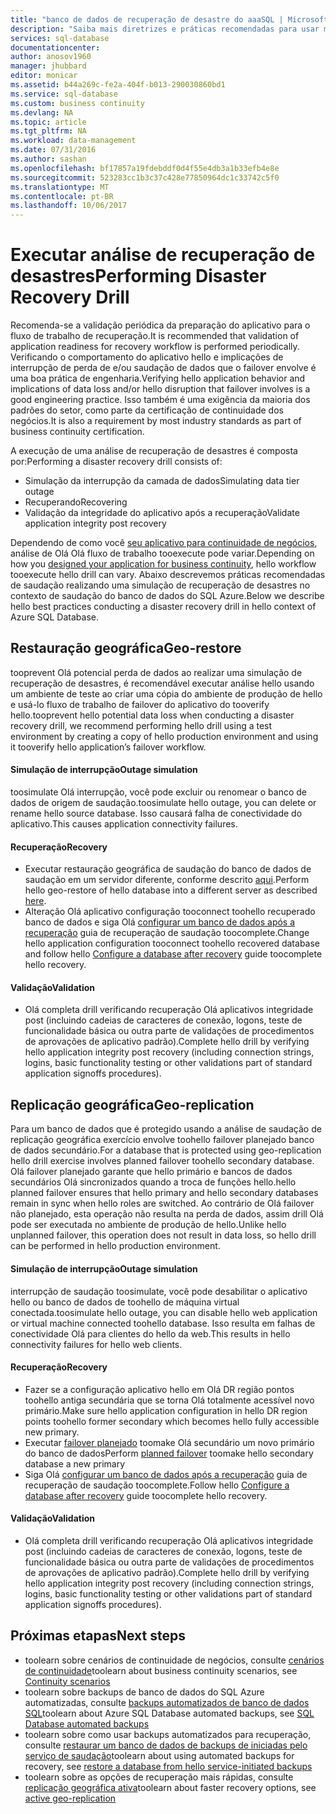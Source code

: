 ```yaml
---
title: "banco de dados de recuperação de desastre do aaaSQL | Microsoft Docs"
description: "Saiba mais diretrizes e práticas recomendadas para usar manter toohelp detalhada de recuperação do banco de dados do Azure SQL tooperform desastres sua missão essenciais aos negócios aplicativos resilientes toofailures e interrupções."
services: sql-database
documentationcenter: 
author: anosov1960
manager: jhubbard
editor: monicar
ms.assetid: b44a269c-fe2a-404f-b013-290030860bd1
ms.service: sql-database
ms.custom: business continuity
ms.devlang: NA
ms.topic: article
ms.tgt_pltfrm: NA
ms.workload: data-management
ms.date: 07/31/2016
ms.author: sashan
ms.openlocfilehash: bf17857a19fdebddf0d4f55e4db3a1b33efb4e8e
ms.sourcegitcommit: 523283cc1b3c37c428e77850964dc1c33742c5f0
ms.translationtype: MT
ms.contentlocale: pt-BR
ms.lasthandoff: 10/06/2017
---
```

# <a name="performing-disaster-recovery-drill"></a><span data-ttu-id="7b153-103">Executar análise de recuperação de desastres</span><span class="sxs-lookup"><span data-stu-id="7b153-103">Performing Disaster Recovery Drill</span></span>
<span data-ttu-id="7b153-104">Recomenda-se a validação periódica da preparação do aplicativo para o fluxo de trabalho de recuperação.</span><span class="sxs-lookup"><span data-stu-id="7b153-104">It is recommended that validation of application readiness for recovery workflow is performed periodically.</span></span> <span data-ttu-id="7b153-105">Verificando o comportamento do aplicativo hello e implicações de interrupção de perda de e/ou saudação de dados que o failover envolve é uma boa prática de engenharia.</span><span class="sxs-lookup"><span data-stu-id="7b153-105">Verifying hello application behavior and implications of data loss and/or hello disruption that failover involves is a good engineering practice.</span></span> <span data-ttu-id="7b153-106">Isso também é uma exigência da maioria dos padrões do setor, como parte da certificação de continuidade dos negócios.</span><span class="sxs-lookup"><span data-stu-id="7b153-106">It is also a requirement by most industry standards as part of business continuity certification.</span></span>

<span data-ttu-id="7b153-107">A execução de uma análise de recuperação de desastres é composta por:</span><span class="sxs-lookup"><span data-stu-id="7b153-107">Performing a disaster recovery drill consists of:</span></span>

* <span data-ttu-id="7b153-108">Simulação da interrupção da camada de dados</span><span class="sxs-lookup"><span data-stu-id="7b153-108">Simulating data tier outage</span></span>
* <span data-ttu-id="7b153-109">Recuperando</span><span class="sxs-lookup"><span data-stu-id="7b153-109">Recovering</span></span>
* <span data-ttu-id="7b153-110">Validação da integridade do aplicativo após a recuperação</span><span class="sxs-lookup"><span data-stu-id="7b153-110">Validate application integrity post recovery</span></span>

<span data-ttu-id="7b153-111">Dependendo de como você [seu aplicativo para continuidade de negócios](sql-database-business-continuity.md), análise de Olá Olá fluxo de trabalho tooexecute pode variar.</span><span class="sxs-lookup"><span data-stu-id="7b153-111">Depending on how you [designed your application for business continuity](sql-database-business-continuity.md), hello workflow tooexecute hello drill can vary.</span></span> <span data-ttu-id="7b153-112">Abaixo descrevemos práticas recomendadas de saudação realizando uma simulação de recuperação de desastres no contexto de saudação do banco de dados do SQL Azure.</span><span class="sxs-lookup"><span data-stu-id="7b153-112">Below we describe hello best practices conducting a disaster recovery drill in hello context of Azure SQL Database.</span></span>

## <a name="geo-restore"></a><span data-ttu-id="7b153-113">Restauração geográfica</span><span class="sxs-lookup"><span data-stu-id="7b153-113">Geo-restore</span></span>
<span data-ttu-id="7b153-114">tooprevent Olá potencial perda de dados ao realizar uma simulação de recuperação de desastres, é recomendável executar análise hello usando um ambiente de teste ao criar uma cópia do ambiente de produção de hello e usá-lo fluxo de trabalho de failover do aplicativo do tooverify hello.</span><span class="sxs-lookup"><span data-stu-id="7b153-114">tooprevent hello potential data loss when conducting a disaster recovery drill, we recommend performing hello drill using a test environment by creating a copy of hello production environment and using it tooverify hello application’s failover workflow.</span></span>

#### <a name="outage-simulation"></a><span data-ttu-id="7b153-115">Simulação de interrupção</span><span class="sxs-lookup"><span data-stu-id="7b153-115">Outage simulation</span></span>
<span data-ttu-id="7b153-116">toosimulate Olá interrupção, você pode excluir ou renomear o banco de dados de origem de saudação.</span><span class="sxs-lookup"><span data-stu-id="7b153-116">toosimulate hello outage, you can delete or rename hello source database.</span></span> <span data-ttu-id="7b153-117">Isso causará falha de conectividade do aplicativo.</span><span class="sxs-lookup"><span data-stu-id="7b153-117">This causes application connectivity failures.</span></span>

#### <a name="recovery"></a><span data-ttu-id="7b153-118">Recuperação</span><span class="sxs-lookup"><span data-stu-id="7b153-118">Recovery</span></span>
* <span data-ttu-id="7b153-119">Executar restauração geográfica de saudação do banco de dados de saudação em um servidor diferente, conforme descrito [aqui](sql-database-disaster-recovery.md).</span><span class="sxs-lookup"><span data-stu-id="7b153-119">Perform hello geo-restore of hello database into a different server as described [here](sql-database-disaster-recovery.md).</span></span>
* <span data-ttu-id="7b153-120">Alteração Olá aplicativo configuração tooconnect toohello recuperado banco de dados e siga Olá [configurar um banco de dados após a recuperação](sql-database-disaster-recovery.md) guia de recuperação de saudação toocomplete.</span><span class="sxs-lookup"><span data-stu-id="7b153-120">Change hello application configuration tooconnect toohello recovered database and follow hello [Configure a database after recovery](sql-database-disaster-recovery.md) guide toocomplete hello recovery.</span></span>

#### <a name="validation"></a><span data-ttu-id="7b153-121">Validação</span><span class="sxs-lookup"><span data-stu-id="7b153-121">Validation</span></span>
* <span data-ttu-id="7b153-122">Olá completa drill verificando recuperação Olá aplicativos integridade post (incluindo cadeias de caracteres de conexão, logons, teste de funcionalidade básica ou outra parte de validações de procedimentos de aprovações de aplicativo padrão).</span><span class="sxs-lookup"><span data-stu-id="7b153-122">Complete hello drill by verifying hello application integrity post recovery (including connection strings, logins, basic functionality testing or other validations part of standard application signoffs procedures).</span></span>

## <a name="geo-replication"></a><span data-ttu-id="7b153-123">Replicação geográfica</span><span class="sxs-lookup"><span data-stu-id="7b153-123">Geo-replication</span></span>
<span data-ttu-id="7b153-124">Para um banco de dados que é protegido usando a análise de saudação de replicação geográfica exercício envolve toohello failover planejado banco de dados secundário.</span><span class="sxs-lookup"><span data-stu-id="7b153-124">For a database that is protected using geo-replication hello drill exercise involves planned failover toohello secondary database.</span></span> <span data-ttu-id="7b153-125">Olá failover planejado garante que hello primário e bancos de dados secundários Olá sincronizados quando a troca de funções hello.</span><span class="sxs-lookup"><span data-stu-id="7b153-125">hello planned failover ensures that hello primary and hello secondary databases remain in sync when hello roles are switched.</span></span> <span data-ttu-id="7b153-126">Ao contrário de Olá failover não planejado, esta operação não resulta na perda de dados, assim drill Olá pode ser executada no ambiente de produção de hello.</span><span class="sxs-lookup"><span data-stu-id="7b153-126">Unlike hello unplanned failover, this operation does not result in data loss, so hello drill can be performed in hello production environment.</span></span>

#### <a name="outage-simulation"></a><span data-ttu-id="7b153-127">Simulação de interrupção</span><span class="sxs-lookup"><span data-stu-id="7b153-127">Outage simulation</span></span>
<span data-ttu-id="7b153-128">interrupção de saudação toosimulate, você pode desabilitar o aplicativo hello ou banco de dados de toohello de máquina virtual conectada.</span><span class="sxs-lookup"><span data-stu-id="7b153-128">toosimulate hello outage, you can disable hello web application or virtual machine connected toohello database.</span></span> <span data-ttu-id="7b153-129">Isso resulta em falhas de conectividade Olá para clientes do hello da web.</span><span class="sxs-lookup"><span data-stu-id="7b153-129">This results in hello connectivity failures for hello web clients.</span></span>

#### <a name="recovery"></a><span data-ttu-id="7b153-130">Recuperação</span><span class="sxs-lookup"><span data-stu-id="7b153-130">Recovery</span></span>
* <span data-ttu-id="7b153-131">Fazer se a configuração aplicativo hello em Olá DR região pontos toohello antiga secundária que se torna Olá totalmente acessível novo primário.</span><span class="sxs-lookup"><span data-stu-id="7b153-131">Make sure hello application configuration in hello DR region points toohello former secondary which becomes hello fully accessible new primary.</span></span>
* <span data-ttu-id="7b153-132">Executar [failover planejado](scripts/sql-database-setup-geodr-and-failover-database-powershell.md) toomake Olá secundário um novo primário do banco de dados</span><span class="sxs-lookup"><span data-stu-id="7b153-132">Perform [planned failover](scripts/sql-database-setup-geodr-and-failover-database-powershell.md) toomake hello secondary database a new primary</span></span>
* <span data-ttu-id="7b153-133">Siga Olá [configurar um banco de dados após a recuperação](sql-database-disaster-recovery.md) guia de recuperação de saudação toocomplete.</span><span class="sxs-lookup"><span data-stu-id="7b153-133">Follow hello [Configure a database after recovery](sql-database-disaster-recovery.md) guide toocomplete hello recovery.</span></span>

#### <a name="validation"></a><span data-ttu-id="7b153-134">Validação</span><span class="sxs-lookup"><span data-stu-id="7b153-134">Validation</span></span>
* <span data-ttu-id="7b153-135">Olá completa drill verificando recuperação Olá aplicativos integridade post (incluindo cadeias de caracteres de conexão, logons, teste de funcionalidade básica ou outra parte de validações de procedimentos de aprovações de aplicativo padrão).</span><span class="sxs-lookup"><span data-stu-id="7b153-135">Complete hello drill by verifying hello application integrity post recovery (including connection strings, logins, basic functionality testing or other validations part of standard application signoffs procedures).</span></span>

## <a name="next-steps"></a><span data-ttu-id="7b153-136">Próximas etapas</span><span class="sxs-lookup"><span data-stu-id="7b153-136">Next steps</span></span>
* <span data-ttu-id="7b153-137">toolearn sobre cenários de continuidade de negócios, consulte [cenários de continuidade](sql-database-business-continuity.md)</span><span class="sxs-lookup"><span data-stu-id="7b153-137">toolearn about business continuity scenarios, see [Continuity scenarios](sql-database-business-continuity.md)</span></span>
* <span data-ttu-id="7b153-138">toolearn sobre backups de banco de dados do SQL Azure automatizadas, consulte [backups automatizados de banco de dados SQL](sql-database-automated-backups.md)</span><span class="sxs-lookup"><span data-stu-id="7b153-138">toolearn about Azure SQL Database automated backups, see [SQL Database automated backups](sql-database-automated-backups.md)</span></span>
* <span data-ttu-id="7b153-139">toolearn sobre como usar backups automatizados para recuperação, consulte [restaurar um banco de dados de backups de iniciadas pelo serviço de saudação](sql-database-recovery-using-backups.md)</span><span class="sxs-lookup"><span data-stu-id="7b153-139">toolearn about using automated backups for recovery, see [restore a database from hello service-initiated backups](sql-database-recovery-using-backups.md)</span></span>
* <span data-ttu-id="7b153-140">toolearn sobre as opções de recuperação mais rápidas, consulte [replicação geográfica ativa](sql-database-geo-replication-overview.md)</span><span class="sxs-lookup"><span data-stu-id="7b153-140">toolearn about faster recovery options, see [active geo-replication](sql-database-geo-replication-overview.md)</span></span>  
